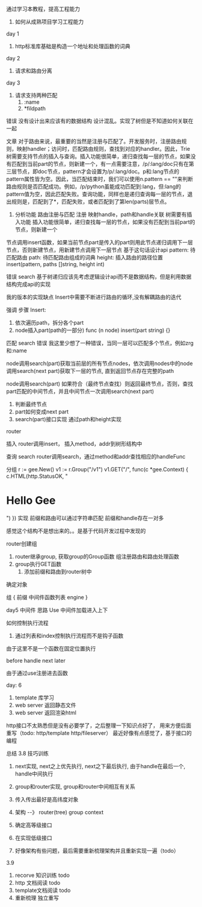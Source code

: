 通过学习本教程，提高工程能力
1. 如何从成熟项目学习工程能力

day 1
1. http标准库基础是构造一个地址和处理函数的词典

day 2 
1. 请求和路由分离

day 3
1. 请求支持两种匹配
   1. :name
   2. *fildpath

错误
没有设计出来应该有的数据结构
设计混乱。实现了树但是不知道如何关联在一起


文章
对于路由来说，最重要的当然是注册与匹配了。开发服务时，注册路由规则，映射handler；访问时，匹配路由规则，查找到对应的handler。因此，Trie 树需要支持节点的插入与查询。插入功能很简单，递归查找每一层的节点，如果没有匹配到当前part的节点，则新建一个，有一点需要注意，/p/:lang/doc只有在第三层节点，即doc节点，pattern才会设置为/p/:lang/doc。p和:lang节点的pattern属性皆为空。因此，当匹配结束时，我们可以使用n.pattern == ""来判断路由规则是否匹配成功。例如，/p/python虽能成功匹配到:lang，但:lang的pattern值为空，因此匹配失败。查询功能，同样也是递归查询每一层的节点，退出规则是，匹配到了*，匹配失败，或者匹配到了第len(parts)层节点。

1. 分析功能
路由注册与匹配
注册
映射handle，path和handle关联
树需要有插入功能
插入功能很简单，递归查找每一层的节点，如果没有匹配到当前part的节点，则新建一个

节点调用insert函数，如果当前节点part是传入的part则用此节点递归调用下一层节点，否则新建节点，用新建节点调用下一层节点
基于这句话设计api
pattern: 待匹配路由
path: 待匹配路由组成的词典
height: 插入路由的路径位置
insert(pattern, paths []string, height int)

错误
search 基于树递归应该先考虑逻辑设计api而不是数据结构，但是利用数据结构完成api的实现

我的版本的实现缺点
Insert中需要不断进行路由的循环,没有解耦路由的迭代


强调
步骤
Insert:
1. 依次遍历path，拆分各个part
2. node插入part(path的一部分)
func (n node) insert(part string) {}



匹配
search
错误
我这里少想了一种错误，当同一层可以匹配多个节点，例如zrg和:name

node调用search(part)获取当前层的所有节点nodes，依次调用nodes中的node调用search(next part)获取下一层的节点, 直到返回节点存在完整的path


node调用search(part) 如果符合（最终节点查找）则返回最终节点，否则，查找part匹配的中间节点，并且中间节点一次调用search(next part)
1. 判断最终节点
2. part如何变成next part 
3. search(part)接口实现
通过path和height实现


router 

插入
router调用insert， 插入method，addr到树形结构中


查询
search
router调用search，通过method和addr查找相应的handleFunc


分组
r := gee.New()
v1 := r.Group("/v1")
v1.GET("/", func(c *gee.Context) {
	c.HTML(http.StatusOK, "<h1>Hello Gee</h1>")
})
实现
前缀和路由可以通过字符串匹配
前缀和handle存在一对多

感觉这个结构不是想出来的。。是基于代码开发过程中发现的

router创建组
1. router继承group, 获取group的Group函数
组注册路由和路由处理函数
2. group执行GET函数
   1. 添加前缀和路由到router树中

确定对象


组
{
   前缀
   中间件函数列表
   engine
}




day5 中间件
思路
Use 中间件加载进入上下

如何控制执行流程
1. 通过列表和index控制执行流程而不是钩子函数

由于这里不是一个函数在固定位置执行


before
handle next 
later

由于通过use注册进去函数


day: 6 
1. template 库学习
2. web server 返回静态文件
3. web server 返回渲染html

http接口不太熟悉但是没有必要学了，之后整理一下知识点好了， 用来方便后面重写（todo: http/template  http/fileserver）
最近好像有点感觉了，基于接口的编程

总结 3.8
技巧训练
1. next实现, next之上优先执行, next之下最后执行, 由于handle在最后一个, handle中间执行
2. group和router实现, group和router中间相互有关系
3. 传入传出最好是高纬度对象
4. 架构   --》 router(tree) group context 


5. 确定高等级接口
6. 在实现低级接口
7. 好像架构有些问题，最后需要重新梳理架构并且重新实现一遍（todo）

3.9 
1. recorve 知识训练 todo
2. http 文档阅读 todo
3. template文档阅读 todo
4. 重新梳理 独立重写



